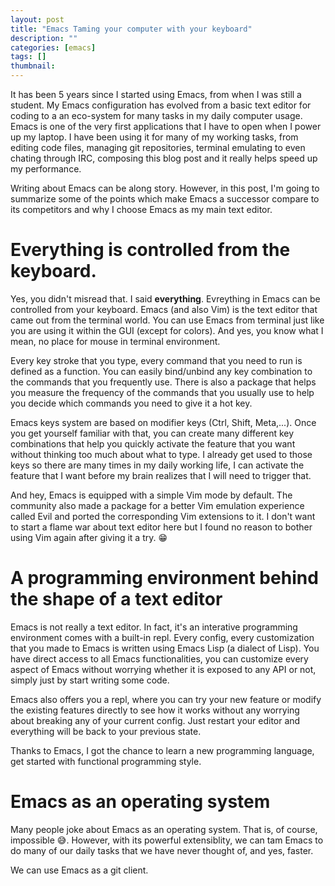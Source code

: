 ```yaml
---
layout: post
title: "Emacs Taming your computer with your keyboard"
description: ""
categories: [emacs]
tags: []
thumbnail:
---
```


It has been 5 years since I started using Emacs, from when I was still a student. My Emacs configuration has evolved from a basic text editor for coding to a an eco-system for many tasks in my daily computer usage. Emacs is one of the very first applications that I have to open when I power up my laptop. I have been using it for many of my working tasks, from editing code files, managing git repositories, terminal emulating to even chating through IRC, composing this blog post and it really helps speed up my performance.

Writing about Emacs can be along story. However, in this post, I'm going to summarize some of the points which make Emacs a successor compare to its competitors and why I choose Emacs as my main text editor.

# Everything is controlled from the keyboard.

Yes, you didn't misread that. I said **everything**. Evreything in Emacs can be controlled from your keyboard. Emacs (and also Vim) is the text editor that came out from the terminal world. You can use Emacs from terminal just like you are using it within the GUI (except for colors). And yes, you know what I mean, no place for mouse in terminal environment.

Every key stroke that you type, every command that you need to run is defined as a function. You can easily bind/unbind any key combination to the commands that you frequently use. There is also a package that helps you measure the frequency of the commands that you usually use to help you decide which commands you need to give it a hot key.

Emacs keys system are based on modifier keys (Ctrl, Shift, Meta,...). Once you get yourself familiar with that, you can create many different key combinations that help you quickly activate the feature that you want without thinking too much about what to type. I already get used to those keys so there are many times in my daily working life, I can activate the feature that I want before my brain realizes that I will need to trigger that.

And hey, Emacs is equipped with a simple Vim mode by default. The community also made a package for a better Vim emulation experience called Evil and ported the corresponding Vim extensions to it. I don't want to start a flame war about text editor here but I found no reason to bother using Vim again after giving it a try. 😁

# A programming environment behind the shape of a text editor

Emacs is not really a text editor. In fact, it's an interative programming environment comes with a built-in repl. Every config, every customization that you made to Emacs is written using Emacs Lisp (a dialect of Lisp). You have direct access to all Emacs functionalities, you can customize every aspect of Emacs without worrying whether it is exposed to any API or not, simply just by start writing some code.

Emacs also offers you a repl, where you can try your new feature or modify the existing features directly to see how it works without any worrying about breaking any of your current config. Just restart your editor and everything will be back to your previous state.

Thanks to Emacs, I got the chance to learn a new programming language, get started with functional programming style.

# Emacs as an operating system

Many people joke about Emacs as an operating system. That is, of course, impossible 😅. However, with its powerful extensiblity, we can tam Emacs to do many of our daily tasks that we have never thought of, and yes, faster.

We can use Emacs as a git client.
